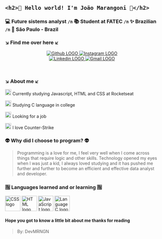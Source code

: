 ## ```<h2>🤖 Hello world! I'm João Marangoni 🤖</h2>```

### 💻 Future sistems analyst ```/n``` 📚 Student at FATEC ```/n``` ✨ Brazilian ```/n``` 🚀 São Paulo - Brazil

### ↘️ Find me over here ↙️

<body>
  <header align="left">
    <a href="https://github.com/devMRNGN" target="_blank">     
        <img src="https://img.shields.io/badge/-GitHub-000000?style=for-the-badge&logo=Github" alt="Github LOGO" target="_blank">
    </a>
    <a href="https://www.instagram.com/jota.mrngn/" target="_blank">
      <img src="https://img.shields.io/badge/-Instagram-FFFFFF?style=for-the-badge&logo=Instagram" alt="Instagram LOGO" target="_blank">
    </a>
    <br>
    <a href="https://www.linkedin.com/in/jo%C3%A3o-marangoni-904a35238" target="_blank">
      <img src="https://img.shields.io/badge/-Linkedin-8A0303?style=for-the-badge&logo=Linkedin" alt="Linkedin LOGO" target="_blank">
    </a>
    <a href="mailto:joao.tadeuzi00@gmail.com" target="_blank">
      <img src="https://img.shields.io/badge/-Gmail-008080?style=for-the-badge&logo=Gmail" alt="Gmail LOGO" target="_blank">
    </a>
  </header>

  ### ↘️ About me ↙️
  <main>
    <p><img src="https://slackmojis.com/emojis/60081-javascript-on-fire/download" alt="Javascript icon" width="20" height="20"> Currently studying Javascript, HTML and CSS at Rocketseat</p>
    <p><img src="https://slackmojis.com/emojis/2240-programmer/download" alt="Emoji" width="20" height="20">  Studying C language in college</p>
    <p><img src="https://slackmojis.com/emojis/37629-job-search/download" alt="Emoji" width="20" height="20">  Looking for a job</p>
    <p><img src="https://slackmojis.com/emojis/10717-csgo/download" alt="CS logo" width="20" height="20">  I love Counter-Strike</p>
  </main>
  
  ### 👽 Why did I choose to program? 👽
  <footer>
    <blockquote>
      Programming is a love for me, I feel very well when I come across things that require logic and other skills.
      Technology opened my eyes when I was just a kid, I always loved studying and it has pushed me further and further to become an efficient and effective data analyst and developer.
    </blockquote>
  </footer>
  
 ### 🈯 Languages learned and or learning 🈯
 <div>
   <img src="https://upload.wikimedia.org/wikipedia/commons/thumb/d/d5/CSS3_logo_and_wordmark.svg/800px-CSS3_logo_and_wordmark.svg.png" alt="CSS logo" width="50">
   <img src="https://cdn-icons-png.flaticon.com/512/732/732212.png" alt="HTML logo" width="50">
   <img src="https://slackmojis.com/emojis/151-javascript/download" alt="JavaScript logo" width="50">
   <img src="https://img.icons8.com/color/480/c-programming.png" alt="Language C logo" width="50">
 </div>
</body>

#### Hope you got to know a little bit about me thanks for reading
<blockquote>By: DevMRNGN</blockquote>

<!---
devMRNGN/devMRNGN is a ✨ special ✨ repository because its `README.md` (this file) appears on your GitHub profile.
You can click the Preview link to take a look at your changes.
--->
